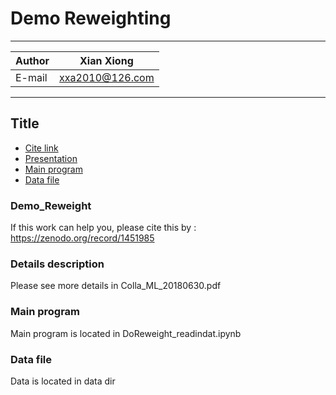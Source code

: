 Demo Reweighting
===========================

****
	
|Author|Xian Xiong|
|---|---
|E-mail|xxa2010@126.com
****
## Title
* [Cite link](#demo_reweight)
* [Presentation](#details-description)
* [Main program](#main-program)
* [Data file](#data-file)

### Demo_Reweight

If this work can help you, please cite this by : https://zenodo.org/record/1451985 

### Details description

Please see more details in Colla_ML_20180630.pdf

### Main program

Main program is located in DoReweight_readindat.ipynb

### Data file
Data is located in data dir


